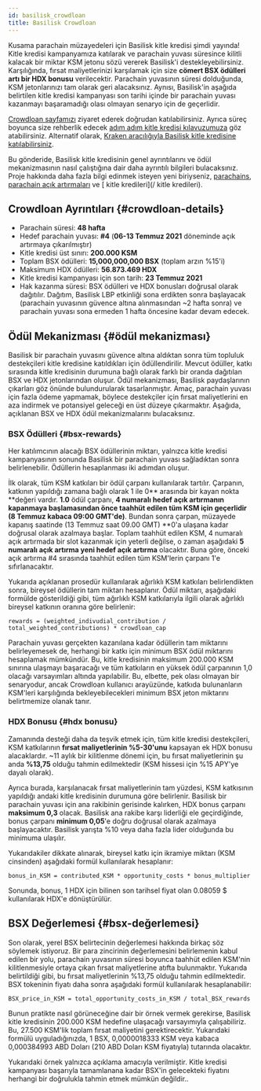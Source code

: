 ```yaml
---
id: basilisk_crowdloan
title: Basilisk Crowdloan
---
```


Kusama parachain müzayedeleri için Basilisk kitle kredisi şimdi yayında! Kitle kredisi kampanyamıza katılarak ve parachain yuvası süresince kilitli kalacak bir miktar KSM jetonu sözü vererek Basilisk'i destekleyebilirsiniz. Karşılığında, fırsat maliyetlerinizi karşılamak için size **cömert BSX ödülleri artı bir HDX bonusu** verilecektir. Parachain yuvasının süresi dolduğunda, KSM jetonlarınızı tam olarak geri alacaksınız. Aynısı, Basilisk'in aşağıda belirtilen kitle kredisi kampanyası son tarihi içinde bir parachain yuvası kazanmayı başaramadığı olası olmayan senaryo için de geçerlidir.

[Crowdloan sayfamızı](https://loan.bsx.fi) ziyaret ederek doğrudan katılabilirsiniz. Ayrıca süreç boyunca size rehberlik edecek [adım adım kitle kredisi kılavuzumuza](/crowdloan_guide) göz atabilirsiniz. Alternatif olarak, [Kraken aracılığıyla Basilisk kitle kredisine katılabilirsiniz](https://www.kraken.com/learn/parachain-auctions).

Bu gönderide, Basilisk kitle kredisinin genel ayrıntılarını ve ödül mekanizmasının nasıl çalıştığına dair daha ayrıntılı bilgileri bulacaksınız. Proje hakkında daha fazla bilgi edinmek isteyen yeni biriyseniz, [parachains](/parachains), [parachain açık artırmaları](/parachain_auctions) ve [ kitle kredileri](/ kitle kredileri).

## Crowdloan Ayrıntıları {#crowdloan-details}

* Parachain süresi: **48 hafta**
* Hedef parachain yuvası: **#4** (**06-13 Temmuz 2021** döneminde açık artırmaya çıkarılmıştır)
* Kitle kredisi üst sınırı: **200.000 KSM**
* Toplam BSX ödülleri: **15,000,000,000 BSX** (toplam arzın %15'i)
* Maksimum HDX ödülleri: **56.873.469 HDX**
* Kitle kredisi kampanyası için son tarih: **23 Temmuz 2021**
* Hak kazanma süresi: BSX ödülleri ve HDX bonusları doğrusal olarak dağıtılır. Dağıtım, Basilisk LBP etkinliği sona erdikten sonra başlayacak (parachain yuvasının güvence altına alınmasından ~2 hafta sonra) ve parachain yuvası sona ermeden 1 hafta öncesine kadar devam edecek.
## Ödül Mekanizması {#ödül mekanizması}

Basilisk bir parachain yuvasını güvence altına aldıktan sonra tüm topluluk destekçileri kitle kredisine katıldıkları için ödüllendirilir. Mevcut ödüller, katkı sırasında kitle kredisinin durumuna bağlı olarak farklı bir oranda dağıtılan BSX ve HDX jetonlarından oluşur. Ödül mekanizması, Basilisk paydaşlarının çıkarları göz önünde bulundurularak tasarlanmıştır. Amaç, parachain yuvası için fazla ödeme yapmamak, böylece destekçiler için fırsat maliyetlerini en aza indirmek ve potansiyel geleceği en üst düzeye çıkarmaktır. Aşağıda, açıklanan BSX ve HDX ödül mekanizmalarını bulacaksınız.


### BSX Ödülleri {#bsx-rewards}
Her katılımcının alacağı BSX ödüllerinin miktarı, yalnızca kitle kredisi kampanyasının sonunda Basilisk bir parachain yuvası sağladıktan sonra belirlenebilir. Ödüllerin hesaplanması iki adımdan oluşur.

İlk olarak, tüm KSM katkıları bir ödül çarpanı kullanılarak tartılır. Çarpanın, katkının yapıldığı zamana bağlı olarak 1 ile 0** arasında bir kayan nokta **değeri vardır. **1.0** ödül çarpanı, **4 numaralı hedef açık artırmanın kapanmaya başlamasından önce taahhüt edilen tüm KSM için geçerlidir (8 Temmuz kabaca 09:00 GMT'de)**. Bundan sonra çarpan, müzayede kapanış saatinde (13 Temmuz saat 09.00 GMT) **0'a ulaşana kadar doğrusal olarak azalmaya başlar. Toplam taahhüt edilen KSM, 4 numaralı açık artırmada bir slot kazanmak için yeterli değilse, o zaman aşağıdaki **5 numaralı açık artırma yeni hedef açık artırma** olacaktır. Buna göre, önceki açık artırma #4 sırasında taahhüt edilen tüm KSM'lerin çarpanı 1'e sıfırlanacaktır.

Yukarıda açıklanan prosedür kullanılarak ağırlıklı KSM katkıları belirlendikten sonra, bireysel ödüllerin tam miktarı hesaplanır. Ödül miktarı, aşağıdaki formülde gösterildiği gibi, tüm ağırlıklı KSM katkılarıyla ilgili olarak ağırlıklı bireysel katkının oranına göre belirlenir:

```
rewards = (weighted_indivudial_contribution / total_weighted_contributions) * crowdloan_cap
```

Parachain yuvası gerçekten kazanılana kadar ödüllerin tam miktarını belirleyemesek de, herhangi bir katkı için minimum BSX ödül miktarını hesaplamak mümkündür. Bu, kitle kredisinin maksimum 200.000 KSM sınırına ulaşmayı başaracağı ve tüm katkıların en yüksek ödül çarpanının 1,0 olacağı varsayımları altında yapılabilir. Bu, elbette, pek olası olmayan bir senaryodur, ancak Crowdloan kullanıcı arayüzünde, katkıda bulunanların KSM'leri karşılığında bekleyebilecekleri minimum BSX jeton miktarını belirtmemize olanak tanır.

### HDX Bonusu {#hdx bonusu}

Zamanında desteği daha da teşvik etmek için, tüm kitle kredisi destekçileri, KSM katkılarının **fırsat maliyetlerinin %5-30'unu** kapsayan ek HDX bonusu alacaklardır. ~11 aylık bir kilitlenme dönemi için, bu fırsat maliyetlerinin şu anda **%13,75** olduğu tahmin edilmektedir (KSM hissesi için %15 APY'ye dayalı olarak).

Ayrıca burada, karşılanacak fırsat maliyetlerinin tam yüzdesi, KSM katkısının yapıldığı andaki kitle kredisinin durumuna göre belirlenir. Basilisk bir parachain yuvası için ana rakibinin gerisinde kalırken, HDX bonus çarpanı **maksimum 0,3** olacak. Basilisk ana rakibe karşı liderliği ele geçirdiğinde, bonus çarpanı **minimum 0,05**'e doğru doğrusal olarak azalmaya başlayacaktır. Basilisk yarışta %10 veya daha fazla lider olduğunda bu minimuma ulaşılır.

Yukarıdakiler dikkate alınarak, bireysel katkı için ikramiye miktarı (KSM cinsinden) aşağıdaki formül kullanılarak hesaplanır:

```
bonus_in_KSM = contributed_KSM * opportunity_costs * bonus_multiplier
```

Sonunda, bonus, 1 HDX için bilinen son tarihsel fiyat olan 0.08059 $ kullanılarak HDX'e dönüştürülür.


## BSX Değerlemesi {#bsx-değerlemesi}

Son olarak, yerel BSX belirtecinin değerlemesi hakkında birkaç söz söylemek istiyoruz. Bir para zincirinin değerlemesini belirlemenin kabul edilen bir yolu, parachain yuvasının süresi boyunca taahhüt edilen KSM'nin kilitlenmesiyle ortaya çıkan fırsat maliyetlerine atıfta bulunmaktır. Yukarıda belirtildiği gibi, bu fırsat maliyetlerinin %13,75 olduğu tahmin edilmektedir. BSX tokeninin fiyatı daha sonra aşağıdaki formül kullanılarak hesaplanabilir:

```
BSX_price_in_KSM = total_opportunity_costs_in_KSM / total_BSX_rewards
```

Bunun pratikte nasıl görüneceğine dair bir örnek vermek gerekirse, Basilisk kitle kredisinin 200.000 KSM hedefine ulaşacağı varsayımıyla çalışabiliriz. Bu, 27.500 KSM'lik toplam fırsat maliyetini gerektirecektir. Yukarıdaki formülü uyguladığınızda, 1 BSX, 0,0000018333 KSM veya kabaca 0,000384993 ABD Doları (210 ABD Doları KSM fiyatıyla) tutarında olacaktır.

Yukarıdaki örnek yalnızca açıklama amacıyla verilmiştir. Kitle kredisi kampanyası başarıyla tamamlanana kadar BSX'in gelecekteki fiyatını herhangi bir doğrulukla tahmin etmek mümkün değildir..
